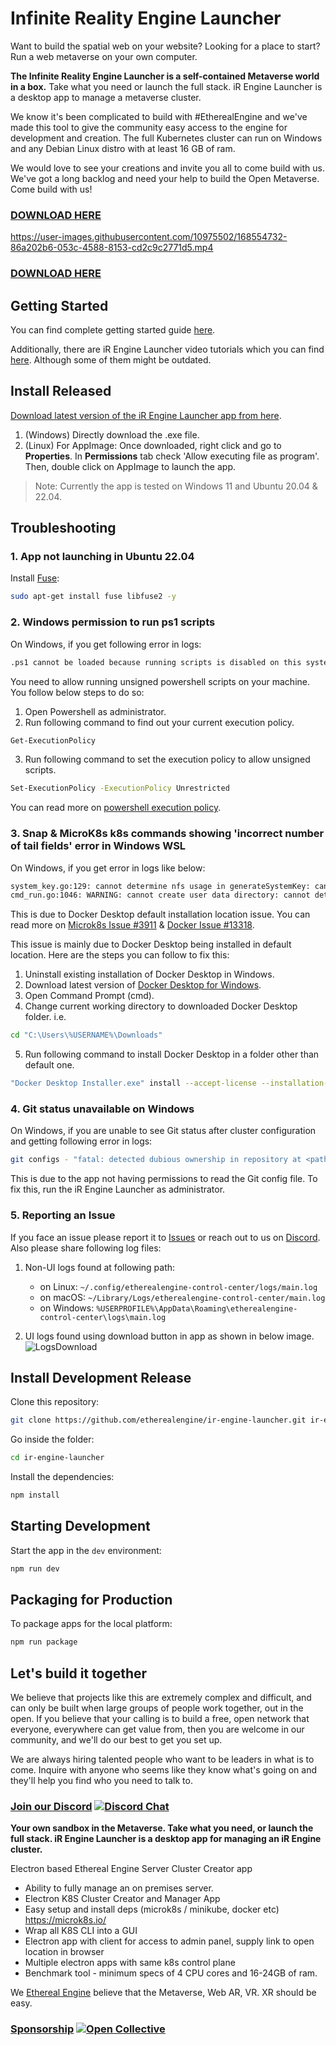 # Infinite Reality Engine Launcher

Want to build the spatial web on your website? Looking for a place to start? Run a web metaverse on your own computer.

**The Infinite Reality Engine Launcher is a self-contained Metaverse world in a box.** 
Take what you need or launch the full stack. iR Engine Launcher is a desktop app to manage a metaverse cluster.

We know it's been complicated to build with #EtherealEngine and we've made this tool to give the community easy access to the engine for development and creation. The full Kubernetes cluster can run on Windows and any Debian Linux distro with at least 16 GB of ram.

We would love to see your creations and invite you all to come build with us. We've got a long backlog and need your help to build the Open Metaverse. Come build with us!

### [DOWNLOAD HERE](https://github.com/etherealengine/ir-engine-launcher/releases)

https://user-images.githubusercontent.com/10975502/168554732-86a202b6-053c-4588-8153-cd2c9c2771d5.mp4

### [DOWNLOAD HERE](https://github.com/etherealengine/ir-engine-launcher/releases)

## Getting Started

You can find complete getting started guide [here](https://etherealengine.github.io/etherealengine-docs/docs/host/devops_deployment/tutorials/ethereal_control_center/getting_started/).

Additionally, there are iR Engine Launcher video tutorials which you can find [here](./TUTORIALS.md). Although some of them might be outdated.

## Install Released

[Download latest version of the iR Engine Launcher app from here](https://github.com/etherealengine/etherealengine-control-center/releases).

1. (Windows) Directly download the .exe file.
2. (Linux) For AppImage: Once downloaded, right click and go to **Properties**. In **Permissions** tab check 'Allow executing file as program'.
Then, double click on AppImage to launch the app.

> Note: Currently the app is tested on Windows 11 and Ubuntu 20.04 & 22.04.

## Troubleshooting

### 1. App not launching in Ubuntu 22.04

Install [Fuse](https://docs.appimage.org/user-guide/troubleshooting/fuse.html):

```bash
sudo apt-get install fuse libfuse2 -y
```

### 2. Windows permission to run ps1 scripts

On Windows, if you get following error in logs:

```bash
.ps1 cannot be loaded because running scripts is disabled on this system. For more information, see about_Execution_Policies at https:/go.microsoft.com/fwlink/?LinkID=135170.
```

You need to allow running unsigned powershell scripts on your machine. You follow below steps to do so:

1. Open Powershell as administrator.
2. Run following command to find out your current execution policy.

```bash
Get-ExecutionPolicy
```

3. Run following command to set the execution policy to allow unsigned scripts.

```bash
Set-ExecutionPolicy -ExecutionPolicy Unrestricted
```

You can read more on [powershell execution policy](https:/go.microsoft.com/fwlink/?LinkID=135170).

### 3. Snap & MicroK8s k8s commands showing 'incorrect number of tail fields' error in Windows WSL

On Windows, if you get error in logs like below:

```bash
system_key.go:129: cannot determine nfs usage in generateSystemKey: cannot parse mountinfo: incorrect number of tail fields, expected 3 but found 4
cmd_run.go:1046: WARNING: cannot create user data directory: cannot determine SELinux status: failed to obtain SELinux mount path: incorrect number of tail fields, expected 3 but found 4
```

This is due to Docker Desktop default installation location issue. You can read more on [Microk8s Issue #3911](https://github.com/canonical/microk8s/issues/3911) & [Docker Issue #13318](https://github.com/docker/for-win/issues/13318).

This issue is mainly due to Docker Desktop being installed in default location. Here are the steps you can follow to fix this:

1. Uninstall existing installation of Docker Desktop in Windows.
2. Download latest version of [Docker Desktop for Windows](https://www.docker.com/products/docker-desktop/).
3. Open Command Prompt (cmd).
4. Change current working directory to downloaded Docker Desktop folder. i.e.

```bash
cd "C:\Users\%USERNAME%\Downloads"
```

5. Run following command to install Docker Desktop in a folder other than default one.

```bash
"Docker Desktop Installer.exe" install --accept-license --installation-dir=C:\Docker
```

### 4. Git status unavailable on Windows

On Windows, if you are unable to see Git status after cluster configuration and getting following error in logs:

```bash
git configs - "fatal: detected dubious ownership in repository at <path to engine directory>\nTo add an exception for this directory, call:\n\n\tgit config --global --add safe.directory <path to engine directory>\n"
```
This is due to the app not having permissions to read the Git config file. To fix this, run the iR Engine Launcher as administrator.

### 5. Reporting an Issue

If you face an issue please report it to [Issues](https://github.com/canonical/microk8s/issues) or reach out to us on [Discord](https://discord.gg/xrf). Also please share following log files:

1. Non-UI logs found at following path:
  
    - on Linux: `~/.config/etherealengine-control-center/logs/main.log`
    - on macOS: `~/Library/Logs/etherealengine-control-center/main.log`
    - on Windows: `%USERPROFILE%\AppData\Roaming\etherealengine-control-center\logs\main.log`

2. UI logs found using download button in app as shown in below image.
![LogsDownload](https://user-images.githubusercontent.com/10975502/219317443-5cdf19fd-1e60-4907-a124-56cec72bb633.jpg)

## Install Development Release

Clone this repository:
```bash
git clone https://github.com/etherealengine/ir-engine-launcher.git ir-engine-launcher
```
Go inside the folder:
```bash
cd ir-engine-launcher
```
Install the dependencies:
```bash
npm install
```

## Starting Development

Start the app in the `dev` environment:

```bash
npm run dev
```

## Packaging for Production

To package apps for the local platform:

```bash
npm run package
```

## Let's build it together

We believe that projects like this are extremely complex and difficult, and can only be built when large groups of people work together, out in the open. If you believe that your calling is to build a free, open network that everyone, everywhere can get value from, then you are welcome in our community, and we'll do our best to get you set up.

We are always hiring talented people who want to be leaders in what is to come. Inquire with anyone who seems like they know what's going on and they'll help you find who you need to talk to.

### [Join our Discord](https://discord.gg/xrf)  [![Discord Chat](https://img.shields.io/discord/692672143053422678.svg)](https://discord.gg/xrf)

**Your own sandbox in the Metaverse. Take what you need, or launch the full stack.
iR Engine Launcher is a desktop app for managing an iR Engine cluster.**

Electron based Ethereal Engine Server Cluster Creator app

- Ability to fully manage an on premises server.
- Electron K8S Cluster Creator and Manager App
- Easy setup and install deps (microk8s / minikube, docker etc) <https://microk8s.io/>
- Wrap all K8S CLI into a GUI
- Electron app with client for access to admin panel, supply link to open location in browser
- Multiple electron apps with same k8s control plane
- Benchmark tool - minimum specs of 4 CPU cores and 16-24GB of ram.

We [Ethereal Engine](https://github.com/etherealengine) believe that the Metaverse, Web AR, VR. XR should be easy.

### [Sponsorship](https://opencollective.com/etherealengine) [![Open Collective](https://opencollective.com/etherealengine/tiers/badge.svg)](https://opencollective.com/etherealengine)
